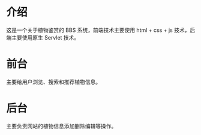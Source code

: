 # 介绍

这是一个关于植物鉴赏的 BBS 系统，前端技术主要使用 html + css + js 技术，后端主要使用原生 Servlet 技术。

# 前台

主要给用户浏览、搜索和推荐植物信息。

# 后台

主要负责网站的植物信息添加删除编辑等操作。
